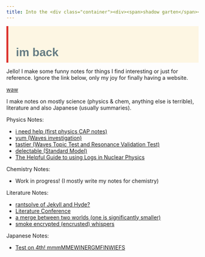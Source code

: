 ```yaml
---
title: Into the <div class="container"><div><span>shadow garten</span><span>shadow garten</span></div></div>
---
```


<blockquote style="background-color: #fdf6e3; max-width: 40em; padding: 0.5em 1em; border-left: 5px solid #dc322f; font-family: sans-serif; color: #657b83; font-size: 20px; margin: auto;">
  <h1 style="font-size: 30px; margin-bottom: 0px; text-align: left; color: #657b83">im back</h1>
</blockquote>

Jello! I make some funny notes for things I find interesting or just for reference. Ignore the link below, only my joy for finally having a website.

[waw](awakening.md)

I make notes on mostly science (physics & chem, anything else is terrible), literature and also Japanese (usually summaries). 

Physics Notes:
- [i need help (first physics CAP notes)](Physics/Linear_Motion_Notes.md)
- [yum (Waves investigation)](Physics/Waves_Evaluation_and_Analysis_Task_Research.md)
- [tastier (Waves Topic Test and Resonance Validation Test)](Physics/Waves_and_Resonance_Notes.md)
- [delectable (Standard Model)](Physics/Standard_Model.md)
- [The Helpful Guide to using Logs in Nuclear Physics](Physics/Helpful_Guide_to_using_Logs_in_Nuclear_Physics)

Chemistry Notes:
- Work in progress! (I mostly write my notes for chemistry)

Literature Notes:
- [rantsolve of Jekyll and Hyde?](Literature/I_hate_psychoanalysis_but_that_and_Jekyll_and_Hyde.md)
- [Literature Conference](Literature/Conference_Day.md)
- [a merge between two worlds \(one is significantly smaller)](Literature/Going_Ham.md)
- [smoke encrypted (encrusted) whispers](Literature/smokeencryptedwhispers.pdf)

Japanese Notes:
- [Test on 4th! mmmMMEWINERGMFINWIEFS](Japanese/Writing_test_summary.md)

